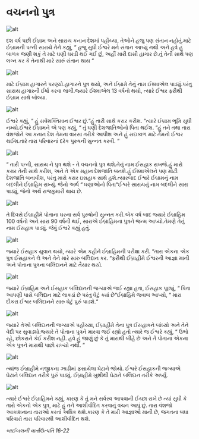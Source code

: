 # વચનનો પુત્ર

![alt](https://cdn.door43.org/obs/jpg/360px/obs-en-05-01.jpg)

દશ વર્ષ પછી ઈબ્રામ અને સારાય કનાન દેશમાં પહોંચ્યા, તેઓને હજુ પણ સંતાન નહોતું.માટે ઈબ્રામની પત્ની સારાયે તેને કહ્યું, “ હજુ સુધી ઈશ્વરે મને સંતાન આપ્યું નથી અને હવે હું બાળક જણી શકું તે માટે ઘણી ઘરડી થઈ ગઈ છું, અહીં મારી દાસી હાગાર છે.તું તેની સાથે પણ લગ્ન કર કે તેનાથી મારે સારું સંતાન થાય  “

![alt](https://cdn.door43.org/obs/jpg/360px/obs-en-05-02.jpg)

માટે ઈબ્રામ હાગારને પરણ્યો.હાગારને પુત્ર થયો, અને ઈબ્રામે તેનું નામ ઈશ્માએલ પાડ્યું.પરંતુ સારાય હાગારની ઈર્ષા કરવા લાગી.જ્યારે ઈશ્માએલ 13 વર્ષનો થયો, ત્યારે ઈશ્વર ફરીથી ઈબ્રામ સાથે બોલ્યા.

![alt](https://cdn.door43.org/obs/jpg/360px/obs-en-05-03.jpg)

ઈશ્વરે કહ્યું, “ હું સર્વશક્તિમાન ઈશ્વર છું.“હું તારી સાથે કરાર કરીશ. “ત્યારે ઈબ્રામ ભૂમિ સુધી નમ્યો.ઈશ્વરે ઈબ્રામને એ પણ કહ્યું, “ તું ઘણી દેશજાતિઓનો પિતા થઈશ. “હું તને તથા તારા વંશજોને આ કનાન દેશ તેમના વારસા તરીકે આપીશ અને હું સદાકાળ માટે તેમનો ઈશ્વર થઈશ.તારે તારા પરિવારનાં દરેક પુરુષની સુન્નત કરવી. “

![alt](https://cdn.door43.org/obs/jpg/360px/obs-en-05-04.jpg)

“ તારી પત્ની, સારાય ને પુત્ર થશે -  તે વચનનો પુત્ર થશે.તેનું નામ ઈસહાક રાખજે.હું મારો કરાર તેની સાથે કરીશ, અને તે એક મહાન દેશજાતિ બનશે.હું ઈશ્માએલને પણ મોટી દેશજાતિ બનાવીશ, પરંતુ મારો કરાર ઇસહાક સાથે હશે.ત્યારબાદ ઈશ્વરે ઈબ્રામનું નામ બદલીને ઈબ્રાહિમ રાખ્યું. જેનો અર્થ “ ઘણાઓનો પિતા“ઈશ્વરે સારાયનું નામ બદલીને સારા પાડ્યું, જેનો અર્થ રાજકુમારી થાય છે.

![alt](https://cdn.door43.org/obs/jpg/360px/obs-en-05-05.jpg)

તે દિવસે ઈબ્રાહીમે પોતાના ઘરના સર્વ પુરુષોની સુન્નત કરી.એક વર્ષ બાદ જ્યારે ઈબ્રાહિમ 100 વર્ષનો અને સારા 90 વર્ષની થઈ, સારાએ ઈબ્રાહિમના પુત્રને જન્મ આપ્યો.તેમણે તેનું નામ ઈસહાક પાડ્યું. જેવું ઈશ્વરે કહ્યું હતું.

![alt](https://cdn.door43.org/obs/jpg/360px/obs-en-05-06.jpg)

જ્યારે ઈસહાક યુવાન થયો, ત્યારે એમ કહીને ઈબ્રાહિમની પરીક્ષા કરી. “તારા એકના એક પુત્ર ઈસહાકને લે અને તેને મારે સારુ બલિદાન કર. “ફરીથી ઈબ્રાહીમે ઈશ્વરની આજ્ઞા માની અને પોતાના પુત્રના બલિદાનને માટે તૈયાર થયો.

![alt](https://cdn.door43.org/obs/jpg/360px/obs-en-05-07.jpg)

જ્યારે ઈબ્રાહિમ અને ઈસહાક બલિદાનની જગ્યાએ જઈ રહ્યા હતા, ઈસહાક પૂછ્યું, “ પિતા આપણી પાસે બલિદાન માટે લાકડાં છે પરંતુ ઘેટું ક્યાં છે“ઈબ્રાહિમે જવાબ આપ્યો, “ મારા દીકરા ઈશ્વર બલિદાનને સારુ ઘેટું પુરું પાડશે.“

![alt](https://cdn.door43.org/obs/jpg/360px/obs-en-05-08.jpg)

જ્યારે તેઓ બલિદાનની જગ્યાએ પહોંચ્યા, ઈબ્રાહીમે તેના પુત્ર ઈસહાકને બાંધ્યો અને તેને વેદી પર સુવાડ્યો.જ્યારે તે પોતાના પુત્રને મારવા જઈ રહ્યો હતો ત્યારે જ ઈશ્વરે કહ્યું, “ ઉભો રહે, છોકરાને કંઈ કરીશ નહી. હવે હું જાણું છું કે તું મારાથી બીહે છે અને તેં પોતાના એકના એક પુત્રને મારાથી પાછો રાખ્યો નથી. “  

![alt](https://cdn.door43.org/obs/jpg/360px/obs-en-05-09.jpg)

ત્યાંજ ઈબ્રાહીમે નજીકના ઝાડીમાં ફસાયેલા ઘેટાને જોયો. ઈશ્વરે ઈસહાકની જગ્યાએ ઘેટાને બલિદાન તરીકે પુરું પાડ્યું. ઈબ્રાહીમે ખુશીથી ઘેટાને બલિદાન તરીકે અર્પ્યું. 

![alt](https://cdn.door43.org/obs/jpg/360px/obs-en-05-10.jpg)

ત્યારે ઈશ્વરે ઈબ્રાહિમને કહ્યું, કારણ કે તું મને સર્વસ્વ આપવાની ઈચ્છા રાખે છે ત્યાં સુધી કે તારો એકનો એક પુત્ર, માટે હું તને આશીર્વાદિત કરવાનું વચન આપું છું. તારા વંશજો આકાશનાના તારાઓ કરતાં અધિક થશે.કારણ કે તે મારી આજ્ઞાઓ માની છે, જગતના બધા પરિવારો તારા પરિવારથી આશીર્વાદિત થશે. 

_બાઈબલની વાર્તાઉત્પતિ 16-22_